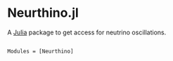 # Neurthino.jl

A [Julia](https://julialang.org) package to get access for neutrino
oscillations.


```@index
```

```@autodocs
Modules = [Neurthino]
```
